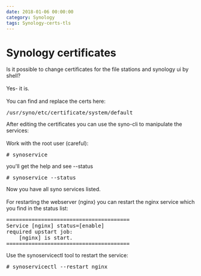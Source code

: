 ```yaml
--- 
date: 2018-01-06 00:00:00
category: Synology
tags: Synology-certs-tls
---
```

# Synology certificates

Is it possible to change certificates for the file stations and synology ui by shell?<br><br>
Yes- it is.<br><br>
You can find and replace the certs here:
<pre>/usr/syno/etc/certificate/system/default</pre>
After editing the certificates you can use the syno-cli to manipulate the services:<br><br>
Work with the root user (careful):
<pre># synoservice </pre>
you'll get the help and see --status
<pre># synoservice --status</pre>
Now you have all syno services listed.<br><br>
For restarting the webserver (nginx) you can restart the nginx service which you find in the status list:
<pre>=======================================
Service [nginx] status=[enable]
required upstart job:
    [nginx] is start.
=======================================</pre>
Use the synoservicectl tool to restart the service:
<pre># synoservicectl --restart nginx</pre>

